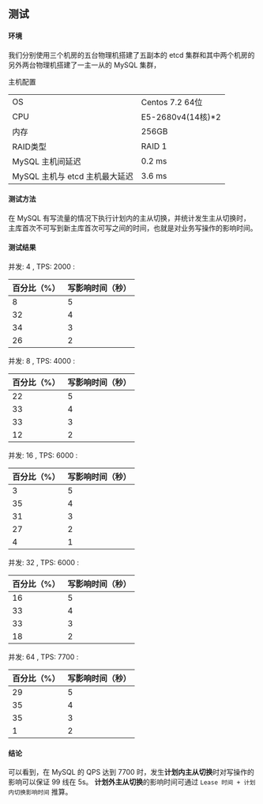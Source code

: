 ## 测试

#### 环境
我们分别使用三个机房的五台物理机搭建了五副本的 etcd 集群和其中两个机房的另外两台物理机搭建了一主一从的 MySQL 集群，

主机配置

|              |   | 
| --------           | :----- |
|OS	| Centos 7.2 64位 |
|CPU	| E5-2680v4(14核)*2|
|内存	| 256GB|
|RAID类型	| RAID 1|
|MySQL 主机间延迟 | 0.2 ms|
|MySQL 主机与 etcd 主机最大延迟 | 3.6 ms|


#### 测试方法 
在 MySQL 有写流量的情况下执行计划内的主从切换，并统计发生主从切换时，主库首次不可写到新主库首次可写之间的时间，也就是对业务写操作的影响时间。

#### 测试结果

并发: 4 , TPS: 2000 :

| 百分比（%）             | 写影响时间（秒）  | 
| --------           | :----- |
|  8  | 5     | 
|  32| 4      | 
|  34| 3      | 
|  26| 2      | 


并发: 8 , TPS: 4000 :

| 百分比（%）             | 写影响时间（秒）  | 
| --------           | :----- |
|  22  | 5     | 
|  33| 4      | 
|  33| 3      | 
|  12| 2      | 


并发: 16 , TPS: 6000 :

| 百分比（%）             | 写影响时间（秒）  | 
| --------           | :----- |
|  3  | 5     | 
|  35| 4      | 
|  31| 3      | 
|  27| 2      | 
|  4| 1      | 



并发: 32 , TPS: 6000 :

| 百分比（%）             | 写影响时间（秒）  | 
| --------           | :----- |
|  16  | 5     | 
|  33| 4      | 
|  33| 3      | 
|  18| 2      |


并发: 64 , TPS: 7700 :

| 百分比（%）             | 写影响时间（秒）  | 
| --------           | :----- |
|  29  | 5     | 
|  35| 4      | 
|  35| 3      | 
|  1| 2      |

#### 结论

可以看到，在 MySQL 的 QPS 达到 7700 时，发生**计划内主从切换**时对写操作的影响可以保证 99 线在 5s。
**计划外主从切换**的影响时间可通过 `Lease 时间 + 计划内切换影响时间` 推算。

